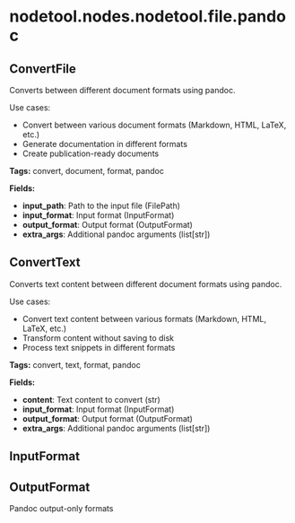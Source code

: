 # nodetool.nodes.nodetool.file.pandoc

## ConvertFile

Converts between different document formats using pandoc.

Use cases:
- Convert between various document formats (Markdown, HTML, LaTeX, etc.)
- Generate documentation in different formats
- Create publication-ready documents

**Tags:** convert, document, format, pandoc

**Fields:**
- **input_path**: Path to the input file (FilePath)
- **input_format**: Input format (InputFormat)
- **output_format**: Output format (OutputFormat)
- **extra_args**: Additional pandoc arguments (list[str])


## ConvertText

Converts text content between different document formats using pandoc.

Use cases:
- Convert text content between various formats (Markdown, HTML, LaTeX, etc.)
- Transform content without saving to disk
- Process text snippets in different formats

**Tags:** convert, text, format, pandoc

**Fields:**
- **content**: Text content to convert (str)
- **input_format**: Input format (InputFormat)
- **output_format**: Output format (OutputFormat)
- **extra_args**: Additional pandoc arguments (list[str])


## InputFormat

## OutputFormat

Pandoc output-only formats

